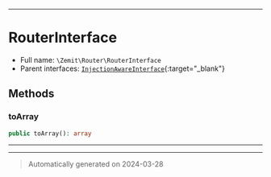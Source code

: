 ***

# RouterInterface





* Full name: `\Zemit\Router\RouterInterface`
* Parent interfaces: [`InjectionAwareInterface`](https://docs.phalcon.io/latest/api/){:target="_blank"}


## Methods


### toArray



```php
public toArray(): array
```












***


***
> Automatically generated on 2024-03-28
